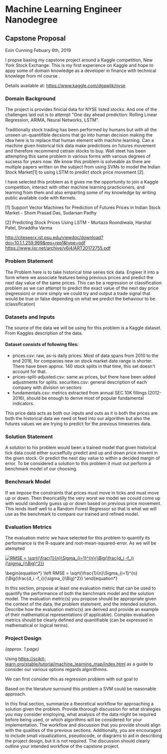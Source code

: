 # Machine Learning Engineer Nanodegree
## Capstone Proposal
Eoin Cunning
Febuary 6th, 2019

I propse basing my capstone project around a Kaggle competition, New York Stock Exchange. 
This is my first experience on Kaggle and hope to appy some of domain knowledge as a developer in finance with technical knowlege from ml course . 

Details available at: https://www.kaggle.com/dgawlik/nyse

### Domain Background
The project is provides finicial data for NYSE listed stocks. And one of the challenges laid out is to attempt "One day ahead prediction: Rolling Linear Regression, ARIMA, Neural Networks, LSTM". 

Traditionally stock trading has been performed by humans but with all the unseen un-quantifible decsions that go into human decision making the idea here is to replace that human element with machine learning. Can a machine given historical tick data make predictions on futures movement and therefore recommend cetrain stocks to buy.
Wall steet has been attempting this same problem in various forms with various degrees of sucsess for years now.
We know this problem is solveable as there are multiple papers written on the subject from using SVMs to model the Indian Stock Market[1] to using LSTM to predict stock price movement [2].

I have selected this problem as it gives me the opportunity to join a Kaggle competition, interact with other machine learning practicioners, and learning from them and also emparting some of my knowledge by writing public available code with Kernels. 

[1] Support Vector Machines for Prediction of Futures Prices in Indian Stock Market - Shom Prasad Das, Sudarsan Padhy 

[2] Predicting Stock Prices Using LSTM - Murtaza Roondiwala, Harshal Patel, Shraddha Varma

http://citeseerx.ist.psu.edu/viewdoc/download?doi=10.1.1.259.969&rep=rep1&type=pdf
https://www.ijsr.net/archive/v6i4/ART20172755.pdf

### Problem Statement

The Problem here is to take historical time series tick data. Engieer it into a form where we associate features being previous prices and predict the next day value of the same prices.
This can be a regression or classification problem as we can attempt to predict the exact value of the next day price (regression) or more simply we could try and output a trade signal that would be true or false depending on what we predict the behaviour to be. (classification)

### Datasets and Inputs

The source of the data we will be using for this problem is a Kaggle dataset. From Kaggles description of the data. 
#### Dataset consists of following files:

- prices.csv: raw, as-is daily prices. Most of data spans from 2010 to the end 2016, for companies new on stock market date range is shorter. There have been approx. 140 stock splits in that time, this set doesn't account for that.
- prices-split-adjusted.csv: same as prices, but there have been added adjustments for splits.
securities.csv: general description of each company with division on sectors
- fundamentals.csv: metrics extracted from annual SEC 10K fillings (2012-2016), should be enough to derive most of popular fundamental indicators.

This price data acts as both our inputs and outs as it is both the prices are both the historical data we need ot feed into our algorithm but also the futures values we are trying to predict for the previous timeseries data.

### Solution Statement
A solution to his problem would been a trained model that given historical tick data could either sucseffully predict and up and down price movent in the given stock. Or predict the next day value to within a decided margin of error. 
To be considered a solution to this problem it must out perform a benchmark model of our choosing.

### Benchmark Model
If we impose the constraints that prices must move in ticks and must move up or down. 
Then theoricatilly the very worst we model we ccould come up with would randomly guess up or down based on previous price movement.
This lends itself well to a Random Forest Regressor so that is what we will use as the benchmark to compare our trained and refined model.

### Evaluation Metrics
The evaluation metric we have selected for this problem to quantify its performance is the R-square and root-mean-squared-error. 
As we will be atempted 
 
 
 <a href="https://www.codecogs.com/eqnedit.php?latex=RMSE&space;=&space;\sqrt{\frac{1}{n}\Sigma_{i=1}^{n}{\Big(\frac{d_i&space;-f_i}{\sigma_i}\Big)^2}}" target="_blank"><img src="https://latex.codecogs.com/gif.latex?RMSE&space;=&space;\sqrt{\frac{1}{n}\Sigma_{i=1}^{n}{\Big(\frac{d_i&space;-f_i}{\sigma_i}\Big)^2}}" title="RMSE = \sqrt{\frac{1}{n}\Sigma_{i=1}^{n}{\Big(\frac{d_i -f_i}{\sigma_i}\Big)^2}}" /></a>
 
 
 \begin{equation*}
\left RMSE = \sqrt{\frac{1}{n}\Sigma_{i=1}^{n}{\Big(\frac{d_i -f_i}{\sigma_i}\Big)^2}}
\end{equation*}

In this section, propose at least one evaluation metric that can be used to quantify the performance of both the benchmark model and the solution model. The evaluation metric(s) you propose should be appropriate given the context of the data, the problem statement, and the intended solution. Describe how the evaluation metric(s) are derived and provide an example of their mathematical representations (if applicable). Complex evaluation metrics should be clearly defined and quantifiable (can be expressed in mathematical or logical terms).


### Project Design
_(approx. 1 page)_


Using https://scikit-learn.org/stable/tutorial/machine_learning_map/index.html as a guide to consider our various options regards algorithmns.

We can first consider this as regression problem with out goal to 

Based on the literature surround this problem a SVM could be reasonable approach.

In this final section, summarize a theoretical workflow for approaching a solution given the problem. Provide thorough discussion for what strategies you may consider employing, what analysis of the data might be required before being used, or which algorithms will be considered for your implementation. The workflow and discussion that you provide should align with the qualities of the previous sections. Additionally, you are encouraged to include small visualizations, pseudocode, or diagrams to aid in describing the project design, but it is not required. The discussion should clearly outline your intended workflow of the capstone project.


